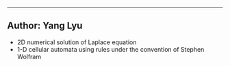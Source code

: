 ----------------
Author: Yang Lyu
----------------
* 2D numerical solution of Laplace equation
* 1-D cellular automata using rules under the convention of Stephen Wolfram
